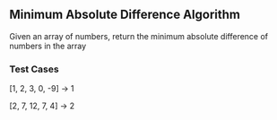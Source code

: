 ## Minimum Absolute Difference Algorithm
Given an array of numbers, return the minimum absolute difference of numbers in the array

### Test Cases

[1, 2, 3, 0, -9] -> 1

[2, 7, 12, 7, 4] -> 2


